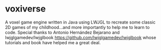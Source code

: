 # voxiverse

A voxel game engine written in Java using LWJGL to recreate some classic 2D games of my childhood...and more importantly to help me to learn to code.
Special thanks to Antonio Hernández Bejarano and lwjglgamedev/lwjglbook https://github.com/lwjglgamedev/lwjglbook whose tutorials and book have helped me a great deal.
